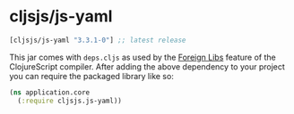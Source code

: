 # cljsjs/js-yaml

[](dependency)
```clojure
[cljsjs/js-yaml "3.3.1-0"] ;; latest release
```
[](/dependency)

This jar comes with `deps.cljs` as used by the [Foreign Libs][flibs] feature
of the ClojureScript compiler. After adding the above dependency to your project
you can require the packaged library like so:

```clojure
(ns application.core
  (:require cljsjs.js-yaml))
```
[flibs]: https://clojurescript.org/reference/packaging-foreign-deps

